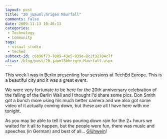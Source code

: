 ```yaml
---
layout: post
title: "20 j&auml;hrigen Maurfall"
comments: false
date: 2009-11-13 10:46:13
categories:
 - Technology
 - Community
tags:
 - visual studio
 - teched
subtext-id: c6b96f73-7089-43e5-939e-8c2f32704c7f
alias: /blog/post/20-jauml3bhrigen-Maurfall.aspx
---
```


This week I was in Berlin presenting four sessions at TechEd Europe. This is a
beautiful city and it was a great event.

We were very fortunate to be here for the 20th anniversary celebration of the
falling of the Berlin Wall and I thought I'd share some pics. Don Smith got a
bunch more using his much better camera and we also got some video of it
actually coming down, but these are all I have here with me tonight. 

As you may be able to tell it was pouring down rain for the 2+ hours we waited
for it all to happen, but the people were fun, there was music and speeches (in
German) and best of all...  [Gl&uuml;hwein](http://en.wikipedia.org/wiki/Glogg)!
